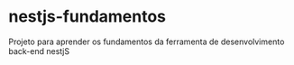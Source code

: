 # nestjs-fundamentos
Projeto para aprender os fundamentos da ferramenta de desenvolvimento back-end nestjS

